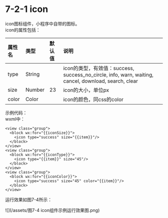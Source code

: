 # 7-2-1 icon

icon图标组件，小程序中自带的图标。  
icon的属性包括：

| 属性名 | 类型 | 默认值 | 说明 |
| :--- | :--- | :--- | :--- |
| type | String |  | icon的类型，有效值：success, success\_no\_circle, info, warn, waiting, cancel, download, search, clear |
| size | Number | 23 | icon的大小，单位px |
| color | Color |  | icon的颜色，同css的color |

示例代码：  
wxml中：

```
<view class="group">
  <block wx:for="{{iconSize}}">
    <icon type="success" size="{{item}}"/>
  </block>
</view>
<view class="group">
  <block wx:for="{{iconType}}">
    <icon type="{{item}}" size="45"/>
  </block>
</view>
<view class="group">
  <block wx:for="{{iconColor}}">
    <icon type="success" size="45" color="{{item}}"/>
  </block>
</view>
```


运行效果如图7-4所示：

![](/assets/图7-4 icon组件示例运行效果图.png)

